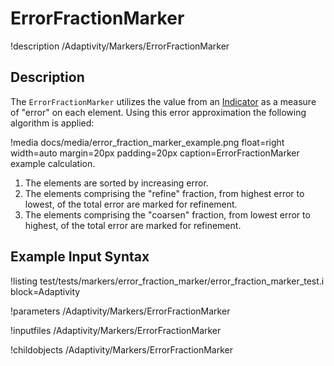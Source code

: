 
# ErrorFractionMarker
!description /Adaptivity/Markers/ErrorFractionMarker

## Description
The `ErrorFractionMarker` utilizes the value from an
[Indicator](/Indicators/index.md) as a measure of "error" on each
element. Using this error approximation the following algorithm is
applied:

!media docs/media/error_fraction_marker_example.png float=right width=auto margin=20px padding=20px caption=ErrorFractionMarker example calculation.

1. The elements are sorted by increasing error.
2. The elements comprising the "refine" fraction, from highest error to lowest, of the total error are marked for refinement.
3. The elements comprising the "coarsen" fraction, from lowest error to highest, of the total error are marked for refinement.

## Example Input Syntax
!listing test/tests/markers/error_fraction_marker/error_fraction_marker_test.i block=Adaptivity

!parameters /Adaptivity/Markers/ErrorFractionMarker

!inputfiles /Adaptivity/Markers/ErrorFractionMarker

!childobjects /Adaptivity/Markers/ErrorFractionMarker
